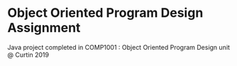 # Object Oriented Program Design Assignment
Java project completed in COMP1001 : Object Oriented Program Design unit @ Curtin 2019

